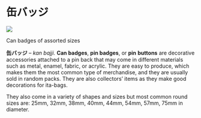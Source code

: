 # 缶バッジ

![](https://lh4.googleusercontent.com/Jcxavfp02cL3406azHM9L49vZFJhII-FDExlkAPRbfn3VDsVbLIOBuYbBQJbJOtO3WIs7-_Lxn9E9gaSGHYRKqdC0seVnv2Py3ccICJmY4Of1BVf-T4U3U3h8RX59P0hnlTpuDEo)

Can badges of assorted sizes

**缶バッジ** – _kan bajji._ **Can badges**, **pin badges**, or **pin** **buttons** are decorative accessories attached to a pin back that may come in different materials such as metal, enamel, fabric, or acrylic. They are easy to produce, which makes them the most common type of merchandise, and they are usually sold in random packs. They are also collectors’ items as they make good decorations for ita-bags.

They also come in a variety of shapes and sizes but most common round sizes are: 25mm, 32mm, 38mm, 40mm, 44mm, 54mm, 57mm, 75mm in diameter.
